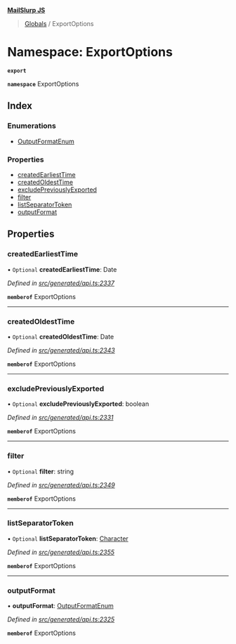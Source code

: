 **[MailSlurp JS](../README.md)**

> [Globals](../README.md) / ExportOptions

# Namespace: ExportOptions

**`export`** 

**`namespace`** ExportOptions

## Index

### Enumerations

* [OutputFormatEnum](../enums/exportoptions.outputformatenum.md)

### Properties

* [createdEarliestTime](exportoptions.md#createdearliesttime)
* [createdOldestTime](exportoptions.md#createdoldesttime)
* [excludePreviouslyExported](exportoptions.md#excludepreviouslyexported)
* [filter](exportoptions.md#filter)
* [listSeparatorToken](exportoptions.md#listseparatortoken)
* [outputFormat](exportoptions.md#outputformat)

## Properties

### createdEarliestTime

• `Optional` **createdEarliestTime**: Date

*Defined in [src/generated/api.ts:2337](https://github.com/mailslurp/mailslurp-client/blob/3871a9e/src/generated/api.ts#L2337)*

**`memberof`** ExportOptions

___

### createdOldestTime

• `Optional` **createdOldestTime**: Date

*Defined in [src/generated/api.ts:2343](https://github.com/mailslurp/mailslurp-client/blob/3871a9e/src/generated/api.ts#L2343)*

**`memberof`** ExportOptions

___

### excludePreviouslyExported

• `Optional` **excludePreviouslyExported**: boolean

*Defined in [src/generated/api.ts:2331](https://github.com/mailslurp/mailslurp-client/blob/3871a9e/src/generated/api.ts#L2331)*

**`memberof`** ExportOptions

___

### filter

• `Optional` **filter**: string

*Defined in [src/generated/api.ts:2349](https://github.com/mailslurp/mailslurp-client/blob/3871a9e/src/generated/api.ts#L2349)*

**`memberof`** ExportOptions

___

### listSeparatorToken

• `Optional` **listSeparatorToken**: [Character](../interfaces/character.md)

*Defined in [src/generated/api.ts:2355](https://github.com/mailslurp/mailslurp-client/blob/3871a9e/src/generated/api.ts#L2355)*

**`memberof`** ExportOptions

___

### outputFormat

•  **outputFormat**: [OutputFormatEnum](../enums/exportoptions.outputformatenum.md)

*Defined in [src/generated/api.ts:2325](https://github.com/mailslurp/mailslurp-client/blob/3871a9e/src/generated/api.ts#L2325)*

**`memberof`** ExportOptions
